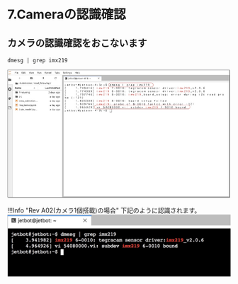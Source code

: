 # 7.Cameraの認識確認


## カメラの認識確認をおこないます

```
dmesg | grep imx219
```

![](./img/camera001.jpg)

!!!Info "Rev A02(カメラ1個搭載)の場合"
	下記のように認識されます。
	![](./img/camera002.jpg)
